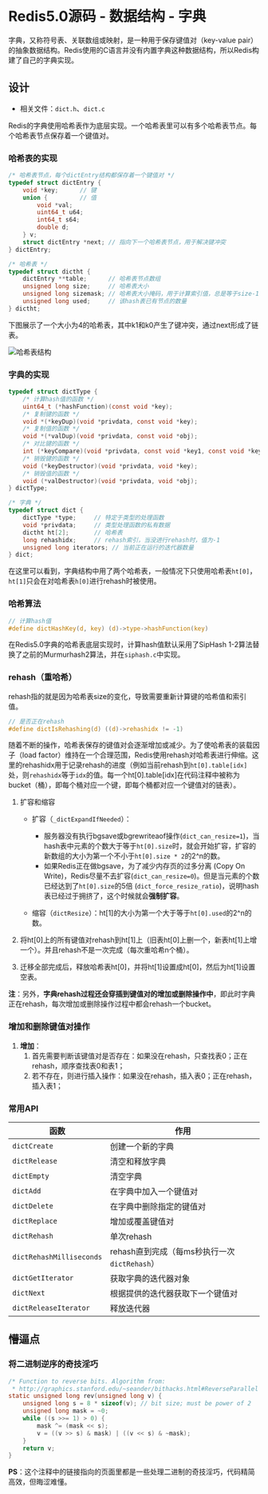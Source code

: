 # Redis5.0源码 - 数据结构 - 字典

字典，又称符号表、关联数组或映射，是一种用于保存键值对（key-value pair）的抽象数据结构。Redis使用的C语言并没有内置字典这种数据结构，所以Redis构建了自己的字典实现。


## 设计

- 相关文件：`dict.h`、`dict.c`

Redis的字典使用哈希表作为底层实现。一个哈希表里可以有多个哈希表节点。每个哈希表节点保存着一个键值对。

### 哈希表的实现

```c
/* 哈希表节点，每个dictEntry结构都保存着一个键值对 */
typedef struct dictEntry {
    void *key;      // 键
    union {         // 值
        void *val;
        uint64_t u64;
        int64_t s64;
        double d;
    } v;
    struct dictEntry *next; // 指向下一个哈希表节点，用于解决键冲突
} dictEntry;

/* 哈希表 */
typedef struct dictht {
    dictEntry **table;      // 哈希表节点数组
    unsigned long size;     // 哈希表大小
    unsigned long sizemask; // 哈希表大小掩码，用于计算索引值，总是等于size-1
    unsigned long used;     // 该hash表已有节点的数量
} dictht;
```

下图展示了一个大小为4的哈希表，其中k1和k0产生了键冲突，通过next形成了链表。

![哈希表结构](./assets/redis_hashtable.png)


### 字典的实现

```c
typedef struct dictType {
    /* 计算hash值的函数 */
    uint64_t (*hashFunction)(const void *key);
    /* 复制键的函数 */
    void *(*keyDup)(void *privdata, const void *key);
    /* 复制值的函数 */
    void *(*valDup)(void *privdata, const void *obj);
    /* 对比键的函数 */
    int (*keyCompare)(void *privdata, const void *key1, const void *key2);
    /* 销毁键的函数 */
    void (*keyDestructor)(void *privdata, void *key);
    /* 销毁值的函数 */
    void (*valDestructor)(void *privdata, void *obj);
} dictType;

/* 字典 */
typedef struct dict {
    dictType *type;     // 特定于类型的处理函数
    void *privdata;     // 类型处理函数的私有数据
    dictht ht[2];       // 哈希表
    long rehashidx;     // rehash索引，当没进行rehash时，值为-1
    unsigned long iterators; // 当前正在运行的迭代器数量
} dict;
```

在这里可以看到，字典结构中用了两个哈希表，一般情况下只使用哈希表`ht[0]`，`ht[1]`只会在对哈希表`h[0]`进行rehash时被使用。

### 哈希算法

```c
// 计算hash值
#define dictHashKey(d, key) (d)->type->hashFunction(key)
```

在Redis5.0字典的哈希表底层实现时，计算hash值默认采用了SipHash 1-2算法替换了之前的Murmurhash2算法，并在`siphash.c`中实现。

### rehash（重哈希）

rehash指的就是因为哈希表size的变化，导致需要重新计算键的哈希值和索引值。

```c
// 是否正在rehash
#define dictIsRehashing(d) ((d)->rehashidx != -1)
```

随着不断的操作，哈希表保存的键值对会逐渐增加或减少。为了使哈希表的装载因子（load factor）维持在一个合理范围，Redis使用rehash对哈希表进行伸缩。这里的rehashidx用于记录rehash的进度（例如当前rehash到`ht[0].table[idx]`处，则`rehashidx`等于`idx`的值。每一个ht[0].table[idx]在代码注释中被称为bucket（桶），即每个桶对应一个键，即每个桶都对应一个键值对的链表）。

1. 扩容和缩容

    - 扩容（`_dictExpandIfNeeded`）：
        - 服务器没有执行bgsave或bgrewriteaof操作(`dict_can_resize=1`)，当hash表中元素的个数大于等于`ht[0].size`时，就会开始扩容，扩容的新数组的大小为第一个不小于`ht[0].size * 2`的2^n的数。
        - 如果Redis正在做bgsave，为了减少内存页的过多分离 (Copy On Write)，Redis尽量不去扩容(`dict_can_resize=0`)。但是当元素的个数已经达到了`ht[0].size`的5倍 (`dict_force_resize_ratio`)，说明hash表已经过于拥挤了，这个时候就会**强制扩容**。

    - 缩容（`dictResize`）：ht[1]的大小为第一个大于等于`ht[0].used`的2^n的数。

2. 将ht[0]上的所有键值对rehash到ht[1]上（旧表ht[0]上删一个，新表ht[1]上增一个）。并且rehash不是一次完成（每次重哈希n个桶）。

3. 迁移全部完成后，释放哈希表ht[0]，并将ht[1]设置成ht[0]，然后为ht[1]设置空表。

**注**：另外，**字典rehash过程还会穿插到键值对的增加或删除操作中**，即此时字典正在rehash，每次增加或删除操作过程中都会rehash一个bucket。

### 增加和删除键值对操作

1. **增加**：
    1. 首先需要判断该键值对是否存在：如果没在rehash，只查找表0；正在rehash，顺序查找表0和表1；
    2. 若不存在，则进行插入操作：如果没在rehash，插入表0；正在rehash，插入表1；


### 常用API

| 函数 | 作用 |
| --- | --- |
| `dictCreate` | 创建一个新的字典 |
| `dictRelease` | 清空和释放字典 |
| `dictEmpty` | 清空字典 |
| `dictAdd` | 在字典中加入一个键值对 |
| `dictDelete` | 在字典中删除指定的键值对 |
| `dictReplace` | 增加或覆盖键值对 |
| `dictRehash` | 单次rehash |
| `dictRehashMilliseconds` | rehash直到完成（每ms秒执行一次`dictRehash`） |
| `dictGetIterator` | 获取字典的迭代器对象 |
| `dictNext` | 根据提供的迭代器获取下一个键值对 |
| `dictReleaseIterator` | 释放迭代器 |


## 懵逼点

### 将二进制逆序的奇技淫巧

```c
/* Function to reverse bits. Algorithm from:
 * http://graphics.stanford.edu/~seander/bithacks.html#ReverseParallel */
static unsigned long rev(unsigned long v) {
    unsigned long s = 8 * sizeof(v); // bit size; must be power of 2
    unsigned long mask = ~0;
    while ((s >>= 1) > 0) {
        mask ^= (mask << s);
        v = ((v >> s) & mask) | ((v << s) & ~mask);
    }
    return v;
}
```

**PS**：这个注释中的链接指向的页面里都是一些处理二进制的奇技淫巧，代码精简高效，但晦涩难懂。